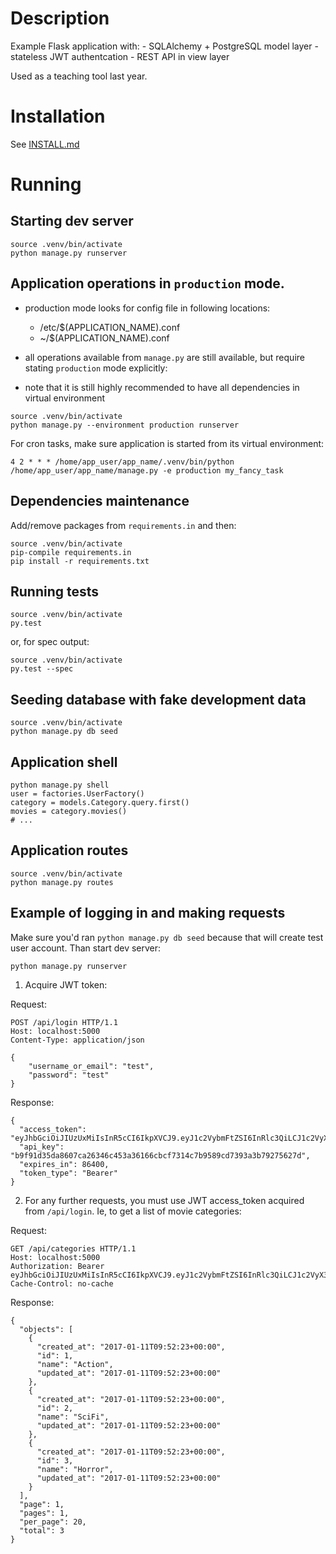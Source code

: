 # Description

Example Flask application with:
    - SQLAlchemy + PostgreSQL model layer
    - stateless JWT authentcation
    - REST API in view layer

Used as a teaching tool last year.

# Installation

See [INSTALL.md](INSTALL.md)

# Running

## Starting dev server

~~~
source .venv/bin/activate
python manage.py runserver
~~~

## Application operations in `production` mode.

- production mode looks for config file in following locations:
    - /etc/$(APPLICATION_NAME).conf
    - ~/$(APPLICATION_NAME).conf

- all operations available from `manage.py` are still available, but require
  stating `production` mode explicitly:

- note that it is still highly recommended to have all dependencies in virtual
  environment

~~~
source .venv/bin/activate
python manage.py --environment production runserver
~~~

For cron tasks, make sure application is started from its virtual environment:

~~~
4 2 * * * /home/app_user/app_name/.venv/bin/python /home/app_user/app_name/manage.py -e production my_fancy_task
~~~

## Dependencies maintenance

Add/remove packages from `requirements.in` and then:

~~~
source .venv/bin/activate
pip-compile requirements.in
pip install -r requirements.txt
~~~

## Running tests

~~~
source .venv/bin/activate
py.test
~~~

or, for spec output:

~~~
source .venv/bin/activate
py.test --spec
~~~

## Seeding database with fake development data

~~~
source .venv/bin/activate
python manage.py db seed
~~~

## Application shell

~~~
python manage.py shell
user = factories.UserFactory()
category = models.Category.query.first()
movies = category.movies()
# ...
~~~

## Application routes

~~~
source .venv/bin/activate
python manage.py routes
~~~

## Example of logging in and making requests

Make sure you'd ran `python manage.py db seed` because that will create test
user account. Than start dev server:

~~~
python manage.py runserver
~~~

1) Acquire JWT token:

Request:
~~~
POST /api/login HTTP/1.1
Host: localhost:5000
Content-Type: application/json

{
    "username_or_email": "test",
    "password": "test"
}
~~~

Response:
~~~
{
  "access_token": "eyJhbGciOiJIUzUxMiIsInR5cCI6IkpXVCJ9.eyJ1c2VybmFtZSI6InRlc3QiLCJ1c2VyX3JvbGVzIjpbInVzZXIiXSwiZXhwIjoxNDg0MjE1MzA1LCJ1c2VyX2lkIjoiMSJ9.8U9RgGGmwVgwBmY4PHjtOxp3HpnxGSSUro5uzFTouGj30J7lbJrXqQrSPvQmkQgnfiJ60PXaRVPKJTEurlCmoQ",
  "api_key": "b9f91d35da8607ca26346c453a36166cbcf7314c7b9589cd7393a3b79275627d",
  "expires_in": 86400,
  "token_type": "Bearer"
}
~~~

2) For any further requests, you must use JWT access_token acquired from `/api/login`. Ie, to get a list of movie categories:

Request:
~~~
GET /api/categories HTTP/1.1
Host: localhost:5000
Authorization: Bearer eyJhbGciOiJIUzUxMiIsInR5cCI6IkpXVCJ9.eyJ1c2VybmFtZSI6InRlc3QiLCJ1c2VyX3JvbGVzIjpbInVzZXIiXSwiZXhwIjoxNDg0MjE1MzA1LCJ1c2VyX2lkIjoiMSJ9.8U9RgGGmwVgwBmY4PHjtOxp3HpnxGSSUro5uzFTouGj30J7lbJrXqQrSPvQmkQgnfiJ60PXaRVPKJTEurlCmoQ
Cache-Control: no-cache
~~~

Response:
~~~
{
  "objects": [
    {
      "created_at": "2017-01-11T09:52:23+00:00",
      "id": 1,
      "name": "Action",
      "updated_at": "2017-01-11T09:52:23+00:00"
    },
    {
      "created_at": "2017-01-11T09:52:23+00:00",
      "id": 2,
      "name": "SciFi",
      "updated_at": "2017-01-11T09:52:23+00:00"
    },
    {
      "created_at": "2017-01-11T09:52:23+00:00",
      "id": 3,
      "name": "Horror",
      "updated_at": "2017-01-11T09:52:23+00:00"
    }
  ],
  "page": 1,
  "pages": 1,
  "per_page": 20,
  "total": 3
}
~~~
